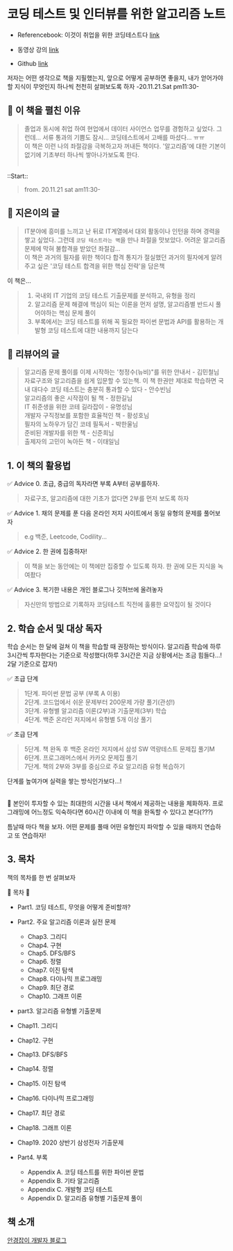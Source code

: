 # 코딩 테스트 및 인터뷰를 위한 알고리즘 노트
* Referencebook: 이것이 취업을 위한 코딩테스트다  [link](http://www.yes24.com/Product/Goods/91433923)

* 동영상 강의 [link](https://www.youtube.com/watch?v=m-9pAwq1o3w)
* Github [link](https://github.com/ndb796)

저자는 어떤 생각으로 책을 지필했는지, 앞으로 어떻게 공부하면 좋을지, 내가 얻어가야할 지식이 무엇인지 하나씩 천천히 살펴보도록 하자 -20.11.21.Sat pm11:30-

## 📔 이 책을 펼친 이유

> 졸업과 동시에 취업 하여 현업에서 데이터 사이언스 업무를 경험하고 싶었다. 그런데... 서류 통과의 기쁨도 잠시... 코딩테스트에서 고배를 마셨다... ㅠㅠ<br>
> 이 책은 이런 나의 좌절감을 극복하고자 꺼내든 책이다. '알고리즘'에 대한 기본이 없기에 기초부터 하나씩 쌓아나가보도록 한다. <br><br>

::Start::
> from. 20.11.21 sat am11:30-

## 📄 지은이의 글

> IT분야에 흥미를 느끼고 난 뒤로 IT계열에서 대외 활동이나 인턴을 하며 경력을 쌓고 싶었다. 그런데 <code>코딩 테스트라는 벽</code>을 만나 좌절을 맛보았다.
> 어려운 알고리즘 문제에 막혀 불합격을 받았던 좌절감...<br>
> 이 책은 과거의 필자를 위한 책이다
> 합격 통지가 절실했던 과거의 필자에게 알려주고 싶은 '코딩 테스트 합격을 위한 핵심 전략'을 담은책


이 책은...
> 1. 국내외 IT 기업의 코딩 테스트 기출문제를 분석하고, 유형을 정리
> 2. 알고리즘 문제 해결에 핵심이 되는 이론을 먼저 설명, 알고리즘별 반드시 풀어야하는 핵심 문제 풀이
> 3. 부록에서는 코딩 테스트를 위해 꼭 필요한 파이썬 문법과 API를 활용하는 개발형 코딩 테스트에 대한 내용까지 담는다

## 📄 리뷰어의 글

> 알고리즘 문제 풀이를 이제 시작하는 '청정수(뉴비)"를 위한 안내서 - 김민철님<br>
> 자료구조와 알고리즘을 쉽게 입문할 수 있는책. 이 책 한권만 제대로 학습하면 국내 대다수 코딩 테스트는 충분히 통과할 수 있다 - 안수빈님<br>
> 알고리즘의 좋은 시작점이 될 책 - 정한길님<br>
> IT 취준생을 위한 코테 길라잡이 - 유명성님<br>
> 개발자 구직정보를 포함한 효율적인 책 - 황성호님<br>
> 필자의 노하우가 담긴 코테 필독서 - 박한울님<br>
> 준비된 개발자를 위한 책 - 신준희님<br>
> 출제자의 고민이 녹아든 책 - 이태일님

## 1. 이 책의 활용법

✅ Advice 0. 초급, 중급의 독자라면 부록 A부터 공부를하자.
> 자료구조, 알고리즘에 대한 기초가 없다면 2부를 먼저 보도록 하자

✅ Advice 1. 채의 문제를 푼 다음 온라인 저지 사이트에서 동일 유형의 문제를 풀어보자
> e.g 백준, Leetcode, Codility...

✅ Advice 2. 한 권에 집중하자!
> 이 책을 보는 동안에는 이 책에만 집중할 수 있도록 하자. 한 권에 모든 지식을 녹여좠다

✅ Advice 3. 복기한 내용은 개인 블로그나 깃허브에 올려놓자
> 자신만의 방법으로 기록하자
> 코딩테스트 직전에 훌륭한 요약집이 될 것이다

## 2. 학습 순서 및 대상 독자

학습 순서는 한 달에 걸쳐 이 책을 학습할 때 권장하는 방식이다. 알고리즘 학습에 하루 3시간씩 투자한다는 기준으로 작성했다(하루 3시간은 지금 상황에서는 조금 힘들다...! 2달 기준으로 잡자!)

✅ 초급 단계

> 1단계. 파이썬 문법 공부 (부록 A 이용)<br>
> 2단계. 코드업에서 쉬운 문제부터 200문제 가량 풀기(관성!)<br>
> 3단계. 유형별 알고리즘 이론(2부)과 기출문제(3부) 학습<br>
> 4단계. 백준 온라인 저지에서 유형별 5개 이상 풀기

✅ 초급 단계
> 5단계. 책 완독 후 백준 온라인 저지에서 삼성 SW 역량테스트 문제집 풀기M<br>
> 6단계. 프로그래머스에서 카카오 문제집 풀기<br>
> 7단계. 책의 2부와 3부를 중심으로 주요 알고리즘 유형 복습하기


단계를 높여가며 실력을 쌓는 방식인가보다...!
<br>
<br>

📌 본인이 투자할 수 있는 최대한의 시간을 내서 책에서 제공하는 내용을 체화하자. 프로그래밍에 어느정도 익숙하다면 60시간 이내에 이 책을 완독할 수 있다고 본다(???)<br>

틈날때 마다 책을 보자. 어떤 문제를 풀때 어떤 유형인지 파악할 수 있을 때까지 연습하고 또 연습하자!

##  3. 목차

책의 목차를 한 번 살펴보자


🔰 목차 🔰
* Part1. 코딩 테스트, 무엇을 어떻게 준비할까?<br>

* Part2. 주요 알고리즘 이론과 실전 문제<br>
    * Chap3. 그리디<br>
    * Chap4. 구현<br> 
    * Chap5. DFS/BFS<br>
    * Chap6. 정렬<br>
    * Chap7. 이진 탐색<br>
    * Chap8. 다이나믹 프로그래밍<br>
    * Chap9. 최단 경로<br>
    * Chap10. 그래프 이론<br>

* part3. 알고리즘 유형별 기출문제
 * Chap11. 그리디<br>
 * Chap12. 구현<br> 
 * Chap13. DFS/BFS<br>
 * Chap14. 정렬<br>
 * Chap15. 이진 탐색<br>
 * Chap16. 다이나믹 프로그래밍<br>
 * Chap17. 최단 경로<br>
 * Chap18. 그래프 이론<br>
 * Chap19. 2020 상반기 삼성전자 기출문제

*  Part4. 부록
    *  Appendix A. 코딩 테스트를 위한 파이썬 문법<br>
    * Appendix B. 기타 알고리즘<br>
    * Appendix C. 개발형 코딩 테스트<br>
    * Appendix D. 알고리즘 유형별 기출문제 풀이

## 책 소개
[안경잡이 개발자 블로그](https://blog.naver.com/ndb796)
